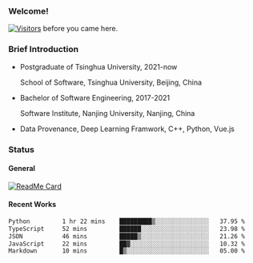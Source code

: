 ### Welcome!

[![Visitors](https://visitor-badge.laobi.icu/badge?page_id=HermitSun.HermitSun)]() before you came here.

### Brief Introduction

- Postgraduate of Tsinghua University, 2021-now
  
  School of Software, Tsinghua University, Beijing, China

- Bachelor of Software Engineering, 2017-2021
  
  Software Institute, Nanjing University, Nanjing, China

- Data Provenance, Deep Learning Framwork, C++, Python, Vue.js

### Status

#### General

[![ReadMe Card](https://github-readme-stats.hermitsun.vercel.app/api?username=HermitSun&count_private=true&show_icons=true)]()

#### Recent Works

<!--START_SECTION:waka-->

```txt
Python         1 hr 22 mins    █████████▒░░░░░░░░░░░░░░░   37.95 %
TypeScript     52 mins         ██████░░░░░░░░░░░░░░░░░░░   23.98 %
JSON           46 mins         █████▒░░░░░░░░░░░░░░░░░░░   21.26 %
JavaScript     22 mins         ██▓░░░░░░░░░░░░░░░░░░░░░░   10.32 %
Markdown       10 mins         █▒░░░░░░░░░░░░░░░░░░░░░░░   05.00 %
```

<!--END_SECTION:waka-->
